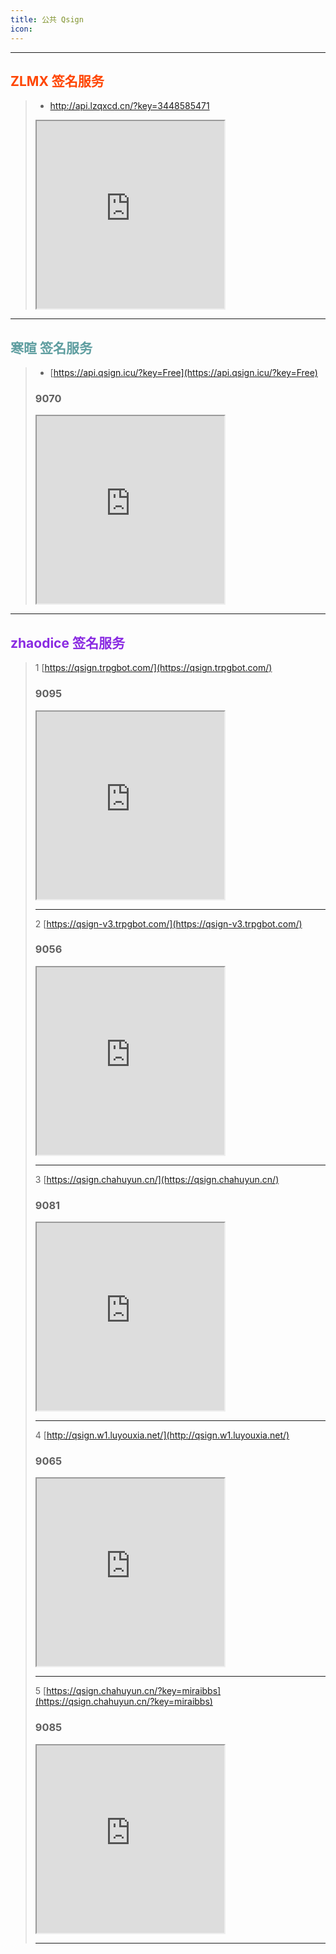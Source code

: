 ```yaml
---
title: 公共 Qsign
icon: 
---
```

---
## <font color="OrangeRed">ZLMX 签名服务</font>
>- [http://api.lzqxcd.cn/?key=3448585471
](http://api.lzqxcd.cn/?key=3448585471
)
>
>
><iframe src="http://api.lzqxcd.cn/?key=3448585471" width="300" height="300"></iframe>
>
---

## <font color="CadetBlue">寒暄 签名服务</font>
>- [https://api.qsign.icu/?key=Free](https://api.qsign.icu/?key=Free)
>
>### 9070
>
><iframe src="https://api.qsign.icu/?key=Free" width="300" height="300"></iframe>
>
---

## <font color="BlueViolet">zhaodice 签名服务</font>
>
>
>1 [https://qsign.trpgbot.com/](https://qsign.trpgbot.com/)
>
>### 9095
>
><iframe src="https://qsign.trpgbot.com/" width="300" height="300"></iframe>
>
>---
>
>2 [https://qsign-v3.trpgbot.com/](https://qsign-v3.trpgbot.com/)
>
>### 9056
>
><iframe src="https://qsign-v3.trpgbot.com/" width="300" height="300"></iframe>
>
>---
>
>3 [https://qsign.chahuyun.cn/](https://qsign.chahuyun.cn/)
>
>### 9081
>
><iframe src="https://qsign.chahuyun.cn/" width="300" height="300"></iframe>
>
>---
>
>4 [http://qsign.w1.luyouxia.net/](http://qsign.w1.luyouxia.net/)
>
>### 9065
>
><iframe src="http://qsign.w1.luyouxia.net/" width="300" height="300"></iframe>
>
>---
>
>5 [https://qsign.chahuyun.cn/?key=miraibbs](https://qsign.chahuyun.cn/?key=miraibbs)
>
>### 9085
>
><iframe src="https://qsign.chahuyun.cn/?key=miraibbs" width="300" height="300"></iframe>
>
>---